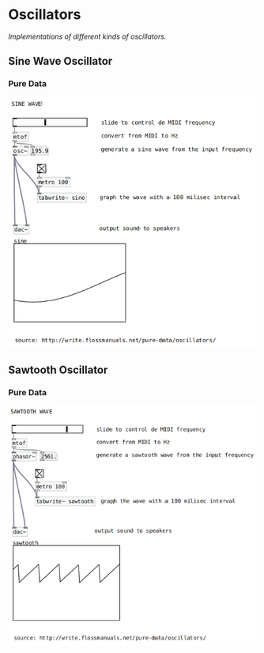# Oscillators

*Implementations of different kinds of oscillators.*

## Sine Wave Oscillator

### Pure Data
![](./sine.png)

## Sawtooth Oscillator

### Pure Data
![](./sawtooth.png)
